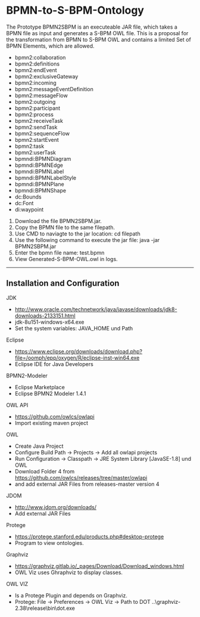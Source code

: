 # BPMN-to-S-BPM-Ontology
The Prototype BPMN2SBPM is an executeable JAR file, which takes a BPMN file as input and generates a S-BPM OWL file. This is a proposal for the transformation from BPMN to S-BPM OWL and contains a limited Set of BPMN Elements, which are allowed.

- bpmn2:collaboration
- bpmn2:definitions
- bpmn2:endEvent
- bpmn2:exclusiveGateway
- bpmn2:incoming
- bpmn2:messageEventDefinition
- bpmn2:messageFlow
- bpmn2:outgoing
- bpmn2:participant
- bpmn2:process
- bpmn2:receiveTask
- bpmn2:sendTask
- bpmn2:sequenceFlow
- bpmn2:startEvent
- bpmn2:task
- bpmn2:userTask
- bpmndi:BPMNDiagram
- bpmndi:BPMNEdge
- bpmndi:BPMNLabel
- bpmndi:BPMNLabelStyle
- bpmndi:BPMNPlane
- bpmndi:BPMNShape
- dc:Bounds
- dc:Font
- di:waypoint

1. Download the file BPMN2SBPM.jar.
2. Copy the BPMN file to the same filepath.
3. Use CMD to naviagte to the jar location: cd filepath
4. Use the following command to execute the jar file: java -jar BPMN2SBPM.jar
5. Enter the bpmn file name: test.bpmn
6. View Generated-S-BPM-OWL.owl in logs.

-----------------------------------------------------------------------------------------------------
Installation and Configuration 
-----------------------------------------------------------------------------------------------------

JDK
- http://www.oracle.com/technetwork/java/javase/downloads/jdk8-downloads-2133151.html
- jdk-8u151-windows-x64.exe
- Set the system variables: JAVA_HOME und Path 

Eclipse
- https://www.eclipse.org/downloads/download.php?file=/oomph/epp/oxygen/R/eclipse-inst-win64.exe
- Eclipse IDE for Java Developers

BPMN2-Modeler
- Eclipse Marketplace
- Eclipse BPMN2 Modeler 1.4.1

OWL API
- https://github.com/owlcs/owlapi
- Import existing maven project

OWL
- Create Java Project
- Configure Build Path -> Projects -> Add all owlapi projects
- Run Configuration -> Classpath -> JRE System Library [JavaSE-1.8] und OWL
- Download Folder 4 from https://github.com/owlcs/releases/tree/master/owlapi
- and add external JAR Files from releases-master version 4

JDOM
- http://www.jdom.org/downloads/
- Add external JAR Files

Protege
- https://protege.stanford.edu/products.php#desktop-protege
- Program to view ontologies.

Graphviz
- https://graphviz.gitlab.io/_pages/Download/Download_windows.html
- OWL Viz uses Ghraphviz to display classes.

OWL VIZ
- Is a Protege Plugin and depends on Graphviz.
- Protege: File -> Preferences -> OWL Viz -> Path to DOT ..\graphviz-2.38\release\bin\dot.exe
